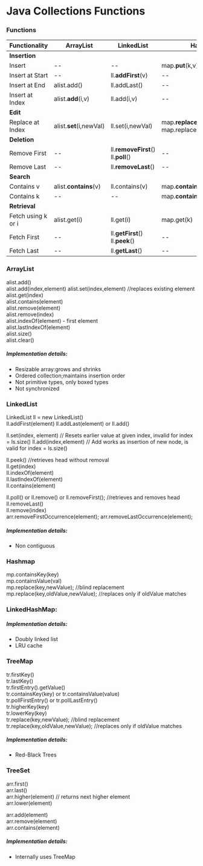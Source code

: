 # Java Collections Functions

### Functions
Functionality | ArrayList | LinkedList | HashMap | TreeMap | TreeSet |
--|--|--|--|--|--|
**Insertion**|
Insert| --| --| map.**put**(k,v)|tmap.put(k,v)|treeset.add(v)|
Insert at Start | -- | ll.**addFirst**(v)| --|--|--|
Insert at End | alist.add() | ll.addLast() | --|--|--|
Insert at Index | alist.**add**(i,v)| ll.add(i,v) | --|--|--|
**Edit**|
Replace at Index | alist.**set**(i,newVal)|ll.set(i,newVal)|map.**replace**(k,newVal);  map.replace(k,oldVal,newVal);|tmap.replace(k,newVal);  tmap.replace(k,oldVal,newVal);|--|
**Deletion**|
Remove First| --|ll.**removeFirst**()  ll.**poll**()|--|tmap.**pollFirstEntry**()|tset.**pollFirst**()|
Remove Last|--|ll.**removeLast**()|--|tmap.pollLastEntry()|tset.pollLast()|
**Search**|
Contains v |alist.**contains**(v)|ll.contains(v)|map.**containsValue**(v)|tmap.containsValue(v)|tset.contains(v)|
Contains k |--|--|map.**containsKey**(k)|tmap.containsKey(k)|--|
**Retrieval**|
Fetch using k or i | alist.get(i)|ll.get(i)|map.get(k)|tmap.get(k)|--|
Fetch First| -- | ll.**getFirst**()  ll.**peek**() | --| tmap.**firstKey**()|tset.**first**()|
Fetch Last | -- | ll.**getLast**() | -- | tmap.lastKey()|tset.last()|



### ArrayList
alist.add()  
alist.add(index,element) 
alist.set(index,element) //replaces existing element  
alist.get(index)  
alist.contains(element)  
alist.remove(element)  
alist.remove(index)  
alist.indexOf(element) - first element  
alist.lastIndexOf(element)  
alist.size()  
alist.clear()  

##### Implementation details:
* Resizable array:grows and shrinks
* Ordered collection;maintains insertion order
* Not primitive types, only boxed types
* Not synchronized

### LinkedList
LinkedList<String> ll = new LinkedList<String>()  
ll.addFirst(element) 
ll.addLast(element) or ll.add()    
  
ll.set(index, element)  // Resets earlier value at given index, invalid for index = ls.size()
ll.add(index,element)   // Add works as insertion of new node, is valid for index = ls.size()
  
ll.peek() //retrieves head without removal    
ll.get(index)  
ll.indexOf(element)  
ll.lastIndexOf(element)  
ll.contains(element)  

ll.poll() or ll.remove() or ll.removeFirst(); //retrieves and removes head  
ll.removeLast()  
ll.remove(index)  
arr.removeFirstOccurrence(element);
arr.removeLastOccurrence(element);

##### Implementation details:
* Non contiguous

### Hashmap
mp.containsKey(key)  
mp.containsValue(val)  
mp.replace(key,newValue); //blind replacement  
mp.replace(key,oldValue,newValue); //replaces only if oldValue matches  

### LinkedHashMap: 
##### Implementation details:
* Doubly linked list
* LRU cache

### TreeMap 
tr.firstKey()  
tr.lastKey()  
tr.firstEntry().getValue()  
tr.containsKey(key) or tr.containsValue(value)  
tr.pollFirstEntry() or tr.pollLastEntry()  
tr.higherKey(key)  
tr.lowerKey(key)  
tr.replace(key,newValue); //blind replacement  
tr.replace(key,oldValue,newValue); //replaces only if oldValue matches  

##### Implementation details:
* Red-Black Trees

### TreeSet
arr.first()  
arr.last()  
arr.higher(element) // returns next higher element  
arr.lower(element)  

arr.add(element)  
arr.remove(element)  
arr.contains(element)  

##### Implementation details:
* Internally uses TreeMap  

